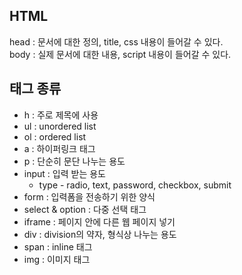 ## HTML

head : 문서에 대한 정의, title, css 내용이 들어갈 수 있다.  
body : 실제 문서에 대한 내용, script 내용이 들어갈 수 있다.

## 태그 종류
- h : 주로 제목에 사용  
- ul : unordered list  
- ol : ordered list  
- a : 하이퍼링크 태그
- p : 단순히 문단 나누는 용도
- input : 입력 받는 용도
  - type - radio, text, password, checkbox, submit
- form : 입력폼을 전송하기 위한 양식
- select & option : 다중 선택 태그
- iframe : 페이지 안에 다른 웹 페이지 넣기
- div : division의 약자, 형식상 나누는 용도
- span : inline 태그
- img : 이미지 태그